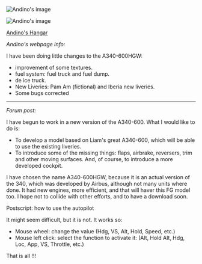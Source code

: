 ![Andino's image](https://andinogonthaeler.files.wordpress.com/2015/04/fgfs-screen-257.png?w=300&h=158)

![Andino's image](https://andinogonthaeler.files.wordpress.com/2015/04/fgfs-screen-265.png?w=300&h=158)

<a href="https://andinogonthaeler.wordpress.com/">Andino's Hangar</a>

*Andino's webpage info:*

I have been doing little changes to the A340-600HGW:

* improvement of some textures.
* fuel system: fuel truck and fuel dump.
* de ice truck.
* New Liveries: Pam Am (fictional) and Iberia new liveries.
* Some bugs corrected


****

*Forum post:*

I have begun to work in a new version of the A340-600. What I would like to do is:

- To develop a model based on Liam's great A340-600, which will be able to use the existing liveries.
- To introduce some of the missing things: flaps, airbrake, reversers, trim and other moving surfaces. And, of course, to introduce a more developed cockpit.

I have chosen the name A340-600HGW, because it is an actual version of the 340, which was developed by Airbus, although not many units where done. It had new engines, more efficient, and that will haver this FG model too. I hope not to collide with other efforts, and to have a download soon.


Postscript: how to use the autopilot

It might seem difficult, but it is not. It works so:

- Mouse wheel: change the value (Hdg, VS, Alt, Hold, Speed, etc.)
- Mouse left click: select the function to activate it: (Alt, Hold Alt, Hdg, Loc, App, VS, Throttle, etc.)

That is all !!!
